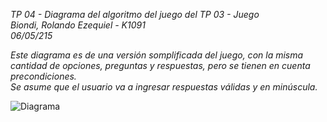 _TP 04 - Diagrama del algoritmo del juego del TP 03 - Juego  
Biondi, Rolando Ezequiel - K1091  
06/05/215_  
  
*Este diagrama es de una versión somplificada del juego, con la misma cantidad de opciones, preguntas y respuestas, pero se tienen en cuenta precondiciones.  
Se asume que el usuario va a ingresar respuestas válidas y en minúscula.*  

![Diagrama](http://i172.photobucket.com/albums/w31/Rolando_Ezequiel_Biondi/Diagrama_zpsi8saqbbv.png?t=1430885999 "Diagrama")
